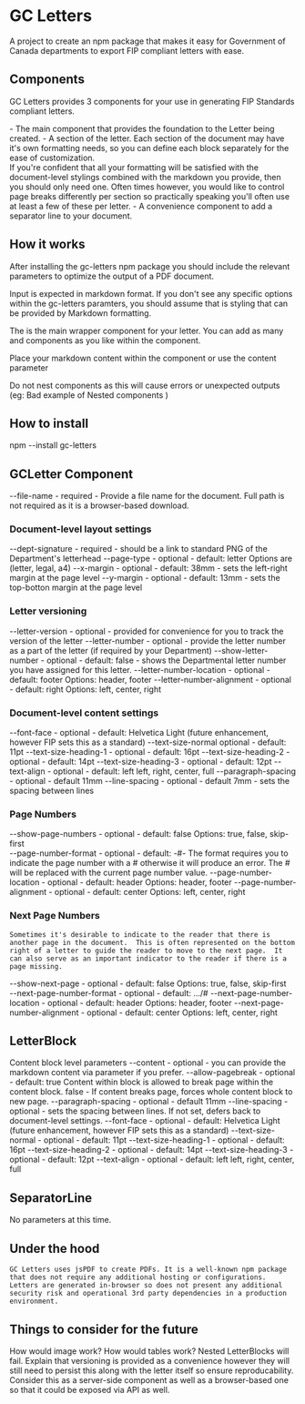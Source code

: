 # GC Letters
A project to create an npm package that makes it easy for Government of Canada departments to export FIP compliant letters with ease. 


## Components
GC Letters provides 3 components for your use in generating FIP Standards compliant letters.

<GcLetter> - The main component that provides the foundation to the Letter being created.
<LetterBlock /> - A section of the letter.  Each section of the document may have it's own formatting needs, so you can define each block separately for the ease of customization.  
If you're confident that all your formatting will be satisfied with the document-level stylings combined with the markdown you provide, then you should only need one.  Often times however, you would like to control page breaks differently per section so practically speaking you'll often use at least a few of these per letter. 
<SeparatorLine /> - A convenience component to add a separator line to your document.

## How it works
After installing the gc-letters npm package you should include the relevant
parameters to optimize the output of a PDF document. 

Input is expected in markdown format. If you don't see any specific options within the gc-letters paramters, you should assume that is styling that can be provided by Markdown formatting. 

The <GcLetter> is the main wrapper component for your letter.  You can add as many <LetterBlock /> and <SeparatorLine /> components as you like within the <GcLetter> component.  

Place your markdown content within the <LetterBlock> component or use the content parameter

Do not nest components as this will cause errors or unexpected outputs (eg: Bad example of Nested components <GcLetter>
    <LetterBlock>
        <LetterBlock>
        </LetterBlock>
    </LetterBlock>
</GcLetter>
)

## How to install
npm --install gc-letters



## GCLetter Component

--file-name - required - Provide a file name for the document.  Full path is not required as it is a browser-based download. 

### Document-level layout settings
--dept-signature - required - should be a link to standard PNG of the Department's letterhead
--page-type - optional - default: letter
    Options are (letter, legal, a4)
--x-margin - optional - default: 38mm - sets the left-right margin at the page level
--y-margin - optional - default: 13mm - sets the top-botton margin at the page level


### Letter versioning
--letter-version - optional - provided for convenience for you to track the version of the letter
--letter-number - optional - provide the letter number as a part of the letter (if required by your Department)
--show-letter-number - optional - default: false - shows the Departmental letter number you have assigned for this letter.
--letter-number-location - optional - default: footer
    Options: header, footer
--letter-number-alignment - optional - default: right
    Options: left, center, right


### Document-level content settings
--font-face - optional - default: Helvetica Light (future enhancement, however FIP sets this as a standard)
--text-size-normal optional - default: 11pt
--text-size-heading-1 - optional - default: 16pt
--text-size-heading-2 - optional - default: 14pt
--text-size-heading-3 - optional - default: 12pt
--text-align - optional - default: left
    left, right, center, full
--paragraph-spacing - optional - default 11mm
--line-spacing - optional - default 7mm - sets the spacing between lines

### Page Numbers
--show-page-numbers - optional - default: false
    Options:  true, false, skip-first   
--page-number-format - optional - default: -#-
    The format requires you to indicate the page number with a # otherwise it will produce an error. The # will be replaced with the current page number value. 
--page-number-location - optional - default: header
    Options: header, footer
--page-number-alignment - optional - default: center
    Options: left, center, right

### Next Page Numbers
    Sometimes it's desirable to indicate to the reader that there is another page in the document.  This is often represented on the bottom right of a letter to guide the reader to move to the next page.  It can also serve as an important indicator to the reader if there is a page missing.  
--show-next-page - optional - default: false
    Options:  true, false, skip-first   
--next-page-number-format - optional - default: .../#
--next-page-number-location - optional - default: header
    Options: header, footer
--next-page-number-alignment - optional - default: center
    Options: left, center, right
    
## LetterBlock
Content block level parameters
--content - optional - you can provide the markdown content via parameter if you prefer.
--allow-pagebreak - optional - default: true
    Content within block is allowed to break page within the content block.
    false - If content breaks page, forces whole content block to new page. 
--paragraph-spacing - optional - default 11mm
--line-spacing - optional - sets the spacing between lines. If not set, defers back to document-level settings.
--font-face - optional - default: Helvetica Light (future enhancement, however FIP sets this as a standard)
--text-size-normal - optional - default: 11pt
--text-size-heading-1 - optional - default: 16pt
--text-size-heading-2 - optional - default: 14pt
--text-size-heading-3 - optional - default: 12pt
--text-align - optional - default: left
    left, right, center, full

## SeparatorLine
No parameters at this time. 

## Under the hood
    GC Letters uses jsPDF to create PDFs. It is a well-known npm package that does not require any additional hosting or configurations.  Letters are generated in-browser so does not present any additional security risk and operational 3rd party dependencies in a production environment. 

## Things to consider for the future
How would image work?
How would tables work?
Nested LetterBlocks will fail. 
Explain that versioning is provided as a convenience however they will still need to persist this along with the letter itself so ensure reproducability. 
Consider this as a server-side component as well as a browser-based one so that it could be exposed via API as well. 